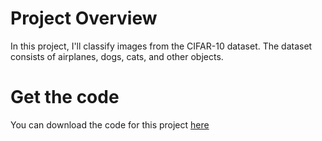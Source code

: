 # Project Overview
In this project, I'll classify images from the CIFAR-10 dataset. 
The dataset consists of airplanes, dogs, cats, and other objects. 

# Get the code
You can download the code for this project [here](https://tugan0329.bitbucket.io/downloads/udacity/dl/cifar-10-image-classification.zip)